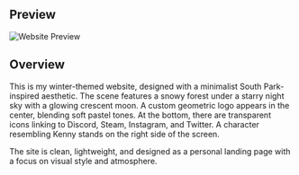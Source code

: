 ## Preview

![Website Preview](https://i.imgur.com/VPG3IZw.png)

## Overview

This is my winter-themed website, designed with a minimalist South Park-inspired aesthetic. The scene features a snowy forest under a starry night sky with a glowing crescent moon. A custom geometric logo appears in the center, blending soft pastel tones. At the bottom, there are transparent icons linking to Discord, Steam, Instagram, and Twitter. A character resembling Kenny stands on the right side of the screen.

The site is clean, lightweight, and designed as a personal landing page with a focus on visual style and atmosphere.
